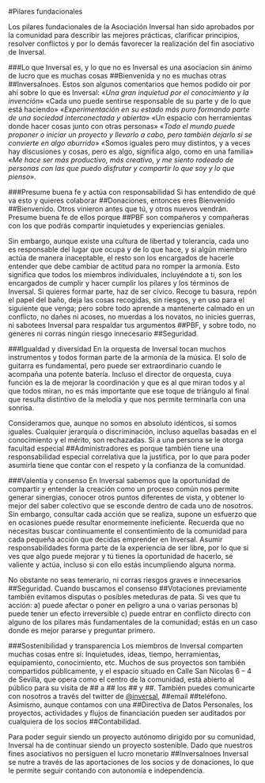 #Pilares fundacionales

Los pilares fundacionales de la Asociación Inversal han sido aprobados por la comunidad para describir las mejores prácticas, clarificar principios, resolver conflictos y por lo demás favorecer la realización del fin asociativo de Inversal. 

###Lo que Inversal es, y lo que no es
Inversal es una asociacion sin ánimo de lucro que es muchas cosas ##Bienvenida y no es muchas otras ##Inversalnoes. Estos son algunos comentarios que hemos podido oir por ahí sobre lo que es Inversal: «*Una gran inquietud por el conocimiento y la invención*» «Cada uno puede sentirse responsable de su parte y de lo que está haciendo»  «*Experimentación en su estado más puro formando parte de una sociedad interconectada y abierta*» «Un espacio con herramientas donde hacer cosas junto con otras personas» «*Todo el mundo puede proponer o iniciar un proyecto y llevarlo a cabo, pero también dejarlo si se convierte en algo aburrido*» «Somos iguales pero muy distintos, y a veces hay discusiones y cosas, pero es algo, significa algo, como en una familia» «*Me hace ser más productivo, más creativo, y me siento rodeado de personas con las que puedo disfrutar y compartir lo que soy y lo que pienso*».

###Presume buena fe y actúa con responsabilidad
Si has entendido de qué va esto y quieres colaborar ##Donaciones, entonces eres Bienvenido ##Bienvenido. Otros vinieron antes que tú, y otros nuevos vendrán. Presume buena fe de ellos porque ##PBF son compañeros y compañeras con los que podrás compartir inquietudes y experiencias geniales. 

Sin embargo, aunque existe una cultura de libertad y tolerancia, cada uno es responsable del lugar que ocupa y de lo que hace, y si algún miembro actúa de manera inaceptable, el resto son los encargados de hacerle entender que debe cambiar de actitud para no romper la armonía. Esto significa que todos los miembros individuales, incluyéndote a ti, son los encargados de cumplir y hacer cumplir los pilares y los términos de Inversal. Si quieres formar parte, haz de ser cívico. Recoge tu basura, repón el papel del baño, deja las cosas recogidas, sin riesgos, y en uso para el siguiente que venga; pero sobre todo aprende a mantenerte calmado en un conflicto, no dañes ni acoses, no muerdas a los novatos, no inicies guerras, ni sabotees Inversal para respaldar tus argumentos ##PBF, y sobre todo, no generes ni corras ningún riesgo innecesario ##Seguridad.

###Igualdad y diversidad
En la orquesta de Inversal tocan muchos instrumentos y todos forman parte de la armonía de la música. El solo de guitarra es fundamental, pero puede ser extraordinario cuando le acompaña una potente batería. Incluso el director de orquesta, cuya función es la de mejorar la coordinación y que es al que miran todos y al que todos miran, no es más importante que ese toque de triángulo al final que resulta distintivo de la melodía y que nos permite terminarla con una sonrisa. 

Consideramos que, aunque no somos en absoluto idénticos, sí somos iguales. Cualquier jerarquía o discriminación, incluso aquellas basadas en el conocimiento y el mérito, son rechazadas. Si a una persona se le otorga facultad especial ##Administradores es porque también tiene una responsabilidad especial correlativa que la justifica, por lo que para poder asumirla tiene que contar con el respeto y la confianza de la comunidad.

###Valentía y consenso 
En Inversal sabemos que la oportunidad de compartir y entender la creación como un proceso común nos permite generar sinergias, conocer otros puntos diferentes de vista, y obtener lo mejor del saber colectivo que se esconde dentro de cada uno de nosotros. Sin embargo, consultar cada acción que se realiza, supone un esfuerzo que en ocasiones puede resultar enormemente ineficiente. Recuerda que no necesitas buscar continuamente el consentimiento de la comunidad para cada pequeña acción que decidas emprender en Inversal. Asumir responsabilidades forma parte de la experiencia de ser libre, por lo que si ves que algo puede mejorar y tú tienes la oportunidad de hacerlo, sé valiente y actúa, incluso si con ello estás incumpliendo alguna norma. 

No obstante no seas temerario, ni corras riesgos graves e innecesarios ##Seguridad. Cuando buscamos el consenso ##Votaciones previamente también evitamos disputas o posibles meteduras de pata. Si ves que tu acción: a) puede afectar o poner en peligro a una o varias personas b) puede tener un efecto irreversible c) puede entrar en conflicto directo con alguno de los pilares más fundamentales de la comunidad; estás en un caso donde es mejor pararse y preguntar primero.

###Sostenibilidad y transparencia
Los miembros de Inversal comparten muchas cosas entre sí: Inquietudes, ideas, tiempo, herramientas, equipamiento, conocimiento, etc. Muchos de sus proyectos son también compartidos públicamente, y el espacio situado en Calle San Nicolas 6 – 4 de Sevilla, que opera como el centro de la comunidad, está abierto al público para su visita de ## a ## los ## y ##. También puedes comunicarte con nosotros a través del twitter de [@inversal](https://twitter.com/inversal_svq), ##email ##teléfono. Asimismo, aunque contamos con una  ##Directiva de Datos Personales, los proyectos, actividades y flujos de financiación pueden ser auditados por cualquiera de los socios ##Contabilidad. 

Para poder seguir siendo un proyecto autónomo dirigido por su comunidad, Inversal ha de continuar siendo un proyecto sostenible. Dado que nuestros fines asociativos no persiguen el lucro monetario ##Inversalnoes Inversal se nutre a través de las aportaciones de los socios y de donaciones, lo que le permite seguir contando con autonomía e independencia. 
